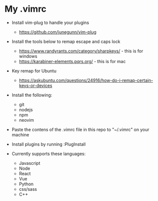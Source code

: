 # My .vimrc


* Install vim-plug to handle your plugins
    * https://github.com/junegunn/vim-plug
* Install the tools below to remap escape and caps lock
    * https://www.randyrants.com/category/sharpkeys/ - this is for windows
    * https://karabiner-elements.pqrs.org/ - this is for mac
    
* Key remap for Ubuntu
   * https://askubuntu.com/questions/24916/how-do-i-remap-certain-keys-or-devices

* Install the following:
    * git
    * nodejs
    * npm
    * neovim

* Paste the contens of the .vimrc file in this repo to "~/.vimrc" on your machine
* Install plugins by running :PlugInstall

* Currently supports these languages:
    * Javascript
    * Node
    * React
    * Vue
    * Python
    * css/sass
    * C++
